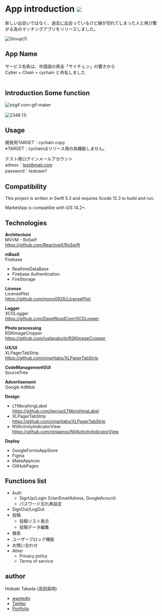 # App introduction ![](https://img.shields.io/static/v1?label=swift&message=5.3&color=green) 

 新しい出会いではなく、過去に出会っているけど縁が切れてしまった人と再び繋がる為のマッチングアプリをリリースしました。

![Group(1)](https://user-images.githubusercontent.com/56917581/75443708-547a5280-59a5-11ea-9abd-8e2095d6159c.png)

## App Name
サービス名称は、中国語の再会「サイチェン」の響きから  
Cyber + Chain = cychain と命名しました
<br />
<br />
  
## Introduction Some function 
![ezgif com-gif-maker](https://user-images.githubusercontent.com/56917581/104749492-3886c780-5796-11eb-9584-cfe046e0f769.gif)
<br />
<br />
![2348 (1)](https://user-images.githubusercontent.com/56917581/104788817-87ece800-57d6-11eb-88e5-774121002ddd.png)



## Usage
開発用TARGET：cychain copy  
※TARGET：cychainはリリース用の為機能しません。  

テスト用ログインメールアカウント  
adress：test@mail.com  
password：testuser1  

## Compatibility

This project is written in Swift 5.3 and requires Xcode 12.3 to build and run.

MarketApp is compatible with iOS 14.2+.


## Technologies

**Architecture**  
    MVVM - RxSwif  
    https://github.com/ReactiveX/RxSwift

**mBaaS**  
Firebase
 - RealtimeDataBase
 - Firebase Authentication
 - FireStorage

**License**   
LicensePlist  
https://github.com/mono0926/LicensePlist

**Logger**   
XCGLogger  
https://github.com/DaveWoodCom/XCGLogger

**Photo processing**    
RSKImageCropper  
https://github.com/ruslanskorb/RSKImageCropper

**UX/UI**   
XLPagerTabStrip  
https://github.com/xmartlabs/XLPagerTabStrip

**CodeManagementGUI**  
SourceTree

**Advertisement**  
Google AdMob

**Design**
- LTMorphingLabel  
https://github.com/lexrus/LTMorphingLabel
- XLPagerTabStrip  
https://github.com/xmartlabs/XLPagerTabStrip
- NVActivityIndicatorView  
https://github.com/ninjaprox/NVActivityIndicatorView

**Deploy**
- GoogleFormsAppStore
- Figma
- MakeAppIcon
- GitHubPages

## Functions list
- Auth 
    - SignUp/Login (UserEmailAdress, GoogleAcount) 
    - パスワード忘れ再設定  
 - SignOut/LogOut
- 投稿 
    - 投稿リスト表示  
    - 投稿データ編集  
- 検索  
- ユーザーブロック機能  
- お問い合わせ 
- Ather 
    - Privacy policy 
    - Terms of service



## author
Hideaki Takada (高田英明)
- [wantedly](https://www.wantedly.com/user/profile/edit)
- [Twitter](https://twitter.com/HideakiTakada/)
- [Portfolio](https://takadahideaki.github.io/Portfolio.github.io/)


